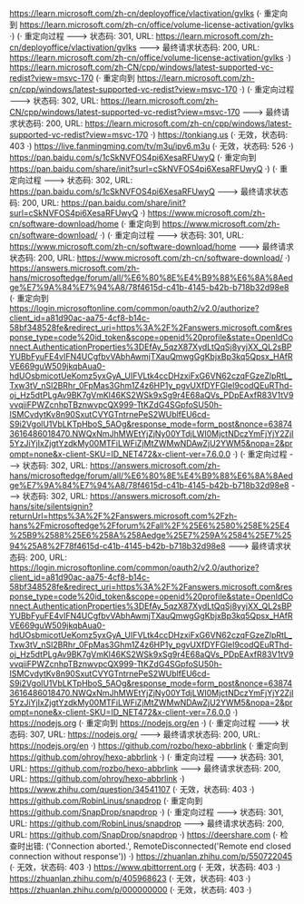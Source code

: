 https://learn.microsoft.com/zh-cn/deployoffice/vlactivation/gvlks (· 重定向到 https://learn.microsoft.com/zh-cn/office/volume-license-activation/gvlks ·)
(· 重定向过程 ---> 状态码: 301, URL: https://learn.microsoft.com/zh-cn/deployoffice/vlactivation/gvlks ---> 最终请求状态码: 200, URL: https://learn.microsoft.com/zh-cn/office/volume-license-activation/gvlks ·)
https://learn.microsoft.com/zh-CN/cpp/windows/latest-supported-vc-redist?view=msvc-170 (· 重定向到 https://learn.microsoft.com/zh-cn/cpp/windows/latest-supported-vc-redist?view=msvc-170 ·)
(· 重定向过程 ---> 状态码: 302, URL: https://learn.microsoft.com/zh-CN/cpp/windows/latest-supported-vc-redist?view=msvc-170 ---> 最终请求状态码: 200, URL: https://learn.microsoft.com/zh-cn/cpp/windows/latest-supported-vc-redist?view=msvc-170 ·)
https://tonkiang.us (· 无效，状态码: 403 ·)
https://live.fanmingming.com/tv/m3u/ipv6.m3u (· 无效，状态码: 526 ·)
https://pan.baidu.com/s/1cSkNVFOS4pi6XesaRFUwyQ (· 重定向到 https://pan.baidu.com/share/init?surl=cSkNVFOS4pi6XesaRFUwyQ ·)
(· 重定向过程 ---> 状态码: 302, URL: https://pan.baidu.com/s/1cSkNVFOS4pi6XesaRFUwyQ ---> 最终请求状态码: 200, URL: https://pan.baidu.com/share/init?surl=cSkNVFOS4pi6XesaRFUwyQ ·)
https://www.microsoft.com/zh-cn/software-download/home (· 重定向到 https://www.microsoft.com/zh-cn/software-download/ ·)
(· 重定向过程 ---> 状态码: 301, URL: https://www.microsoft.com/zh-cn/software-download/home ---> 最终请求状态码: 200, URL: https://www.microsoft.com/zh-cn/software-download/ ·)
https://answers.microsoft.com/zh-hans/microsoftedge/forum/all/%E6%80%8E%E4%B9%88%E6%8A%8Aedge%E7%9A%84%E7%94%A8/78f4615d-c41b-4145-b42b-b718b32d98e8 (· 重定向到 https://login.microsoftonline.com/common/oauth2/v2.0/authorize?client_id=a81d90ac-aa75-4cf8-b14c-58bf348528fe&redirect_uri=https%3A%2F%2Fanswers.microsoft.com&response_type=code%20id_token&scope=openid%20profile&state=OpenIdConnect.AuthenticationProperties%3DEfAy_5qzX87XydLtQqSj8yyjXX_QL2sBPYUBbFyuFE4vIFN4UCgfbvVAbhAwmjTXauQmwgGgKbjxBp3kq5Qpsx_HAfRVE669guW509jkqbAua0-hdUOsbmicotUeKomz5yxGyA_UIFVLtk4ccDHzxiFxG6VN62czqFGzeZlpRtL_Txw3tV_nSl2BRhr_0FpMas3Ghm1Z4z6HP1y_pgvUXfDYFGleI9codQEuRThd-oj_Hz5dtPLgAv9BK7gVmKl46KS2WSk9xSg9r4E68aQVs_PDpEAxfR83V1tV9vvqiiFPWZcnhpTBznwvpcQX999-TtKZdG4SGpfoSU50h-ISMCvdytKv8n90SxutCVYGTntrnePeS2WUblfEU6cd-S9i2VgolU1VbLKTpHboS_5AOg&response_mode=form_post&nonce=638743616486018470.NWQxNmJhMWEtYjZjNy00YTdjLWI0MjctNDczYmFjYjY2ZjI5YzJiYjIxZjgtYzdkMy00MTFiLWFiZjMtZWMwNDAwZjU2YWM5&nopa=2&prompt=none&x-client-SKU=ID_NET472&x-client-ver=7.6.0.0 ·)
(· 重定向过程 ---> 状态码: 302, URL: https://answers.microsoft.com/zh-hans/microsoftedge/forum/all/%E6%80%8E%E4%B9%88%E6%8A%8Aedge%E7%9A%84%E7%94%A8/78f4615d-c41b-4145-b42b-b718b32d98e8 ---> 状态码: 302, URL: https://answers.microsoft.com/zh-hans/site/silentsignin?returnUrl=https%3A%2F%2Fanswers.microsoft.com%2Fzh-hans%2Fmicrosoftedge%2Fforum%2Fall%2F%25E6%2580%258E%25E4%25B9%2588%25E6%258A%258Aedge%25E7%259A%2584%25E7%2594%25A8%2F78f4615d-c41b-4145-b42b-b718b32d98e8 ---> 最终请求状态码: 200, URL: https://login.microsoftonline.com/common/oauth2/v2.0/authorize?client_id=a81d90ac-aa75-4cf8-b14c-58bf348528fe&redirect_uri=https%3A%2F%2Fanswers.microsoft.com&response_type=code%20id_token&scope=openid%20profile&state=OpenIdConnect.AuthenticationProperties%3DEfAy_5qzX87XydLtQqSj8yyjXX_QL2sBPYUBbFyuFE4vIFN4UCgfbvVAbhAwmjTXauQmwgGgKbjxBp3kq5Qpsx_HAfRVE669guW509jkqbAua0-hdUOsbmicotUeKomz5yxGyA_UIFVLtk4ccDHzxiFxG6VN62czqFGzeZlpRtL_Txw3tV_nSl2BRhr_0FpMas3Ghm1Z4z6HP1y_pgvUXfDYFGleI9codQEuRThd-oj_Hz5dtPLgAv9BK7gVmKl46KS2WSk9xSg9r4E68aQVs_PDpEAxfR83V1tV9vvqiiFPWZcnhpTBznwvpcQX999-TtKZdG4SGpfoSU50h-ISMCvdytKv8n90SxutCVYGTntrnePeS2WUblfEU6cd-S9i2VgolU1VbLKTpHboS_5AOg&response_mode=form_post&nonce=638743616486018470.NWQxNmJhMWEtYjZjNy00YTdjLWI0MjctNDczYmFjYjY2ZjI5YzJiYjIxZjgtYzdkMy00MTFiLWFiZjMtZWMwNDAwZjU2YWM5&nopa=2&prompt=none&x-client-SKU=ID_NET472&x-client-ver=7.6.0.0 ·)
https://nodejs.org (· 重定向到 https://nodejs.org/en ·)
(· 重定向过程 ---> 状态码: 307, URL: https://nodejs.org/ ---> 最终请求状态码: 200, URL: https://nodejs.org/en ·)
https://github.com/rozbo/hexo-abbrlink (· 重定向到 https://github.com/ohroy/hexo-abbrlink ·)
(· 重定向过程 ---> 状态码: 301, URL: https://github.com/rozbo/hexo-abbrlink ---> 最终请求状态码: 200, URL: https://github.com/ohroy/hexo-abbrlink ·)
https://www.zhihu.com/question/34541107 (· 无效，状态码: 403 ·)
https://github.com/RobinLinus/snapdrop (· 重定向到 https://github.com/SnapDrop/snapdrop ·)
(· 重定向过程 ---> 状态码: 301, URL: https://github.com/RobinLinus/snapdrop ---> 最终请求状态码: 200, URL: https://github.com/SnapDrop/snapdrop ·)
https://deershare.com (· 检查时出错: ('Connection aborted.', RemoteDisconnected('Remote end closed connection without response')) ·)
https://zhuanlan.zhihu.com/p/550722045 (· 无效，状态码: 403 ·)
https://www.qbittorrent.org (· 无效，状态码: 403 ·)
https://zhuanlan.zhihu.com/p/405968623 (· 无效，状态码: 403 ·)
https://zhuanlan.zhihu.com/p/000000000 (· 无效，状态码: 403 ·)
